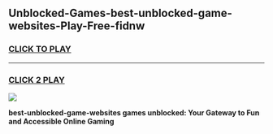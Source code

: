 
## Unblocked-Games-best-unblocked-game-websites-Play-Free-fidnw
<h3>
<a href="https://premium76.site?title=best-unblocked-game-websites&ref=09A">CLICK TO PLAY</a></h3>
<hr>

<h3>
<a href="https://premium76.site?title=best-unblocked-game-websites&ref=09A">CLICK 2 PLAY</a>
  
</h3>

<a href="https://premium76.site?title=best-unblocked-game-websites&ref=09A"><img src="https://clearcache.store/games.png"></a>


**best-unblocked-game-websites games unblocked: Your Gateway to Fun and Accessible Online Gaming**
